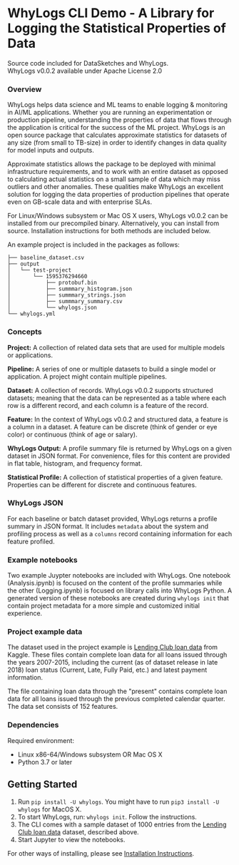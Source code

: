 # WhyLogs CLI Demo - A Library for Logging the Statistical Properties of Data 

Source code included for DataSketches and WhyLogs.  
WhyLogs v0.0.2 available under Apache License 2.0

### Overview

WhyLogs helps data science and ML teams to enable logging & monitoring in AI/ML applications. Whether you are running an experimentation or production pipeline, understanding the properties of data that flows through the application is critical for the success of the ML project. WhyLogs is an open source package that calculates approximate statistics for datasets of any size (from small to TB-size) in order to identify changes in data quality for model inputs and outputs.

Approximate statistics allows the package to be deployed with minimal infrastructure requirements, and to work with an entire dataset as opposed to calculating actual statistics on a small sample of data which may miss outliers and other anomalies. These qualities make WhyLogs an excellent solution for logging the data properties of production pipelines that operate even on GB-scale data and with enterprise SLAs.  

For Linux/Windows subsystem or Mac OS X users, WhyLogs v0.0.2 can be installed from our precompiled binary. Alternatively, you can install from source. Installation instructions for both methods are included below.

An example project is included in the packages as follows:

    ├── baseline_dataset.csv
    ├── output
    │   └── test-project
    │       └── 1595376294660
    │           ├── protobuf.bin
    │           ├── summmary_histogram.json
    │           ├── summmary_strings.json
    │           ├── summmary_summary.csv
    │           └── whylogs.json
    └── whylogs.yml

### Concepts

**Project:** A collection of related data sets that are used for multiple models or applications.

**Pipeline:** A series of one or multiple datasets to build a single model or application. A project might contain multiple pipelines.

**Dataset:** A collection of records. WhyLogs v0.0.2 supports structured datasets; meaning that the data can be represented as a table where each row is a different record, and each column is a feature of the record. 

**Feature:** In the context of WhyLogs v0.0.2 and structured data, a feature is a column in a dataset. A feature can be discrete (think of gender or eye color) or continuous (think of age or salary). 

**WhyLogs Output:** A profile summary file is returned by WhyLogs on a given dataset in JSON format. For convenience, files for this content are provided in flat table, histogram, and frequency format.

**Statistical Profile:** A collection of statistical properties of a given feature. Properties can be different for discrete and continuous features. 

### WhyLogs JSON

For each baseline or batch dataset provided, WhyLogs returns a profile summary in JSON format. It includes `metadata` about the system and profiling process as well as a `columns` record containing information for each feature profiled.

### Example notebooks

Two example Juypter notebooks are included with WhyLogs. One notebook (Analysis.ipynb) is focused on the content of the profile summaries while the other (Logging.ipynb) is focused on library calls into WhyLogs Python. A generated version of these notebooks are created during `whylogs init` that contain project metadata for a more simple and customized initial experience.

### Project example data

The dataset used in the project example is [Lending Club loan data](https://www.kaggle.com/wordsforthewise/lending-club) from Kaggle. These files contain complete loan data for all loans issued through the years 2007-2015, including the current (as of dataset release in late 2018) loan status (Current, Late, Fully Paid, etc.) and latest payment information.

The file containing loan data through the "present" contains complete loan data for all loans issued through the previous completed calendar quarter. The data set consists of 152 features. 

### Dependencies
Required environment:
- Linux x86-64/Windows subsystem OR Mac OS X
- Python 3.7 or later

## Getting Started

1. Run `pip install -U whylogs`.
   You might have to run `pip3 install -U whylogs` for MacOS X.
2. To start WhyLogs, run: `whylogs init`. Follow the instructions.
3. The CLI comes with a sample dataset of 1000 entries from the [Lending Club loan data](https://www.kaggle.com/wordsforthewise/lending-club) dataset, described above.
4. Start Jupyter to view the notebooks.

For other ways of installing, please see [Installation Instructions](INSTALLATION.md).

